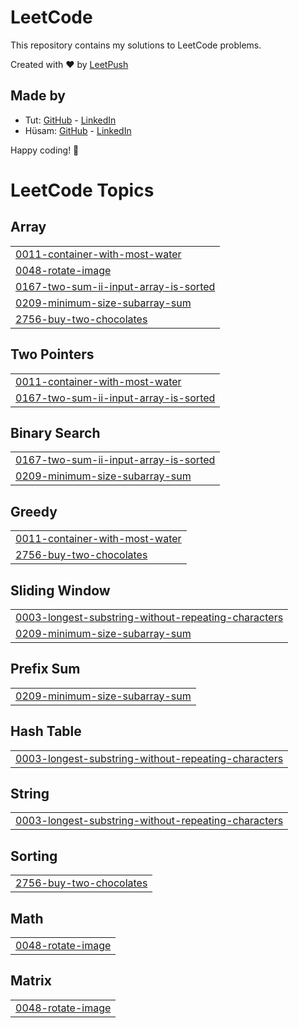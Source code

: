 # LeetCode

This repository contains my solutions to LeetCode problems.

Created with :heart: by [LeetPush](https://github.com/husamahmud/LeetPush)

 ## Made by 
 - Tut: [GitHub](https://github.com/TutTrue) - [LinkedIn](https://www.linkedin.com/in/mahmoud-hamdy-8b6825245/)
 - Hüsam: [GitHub](https://github.com/husamahmud) - [LinkedIn](https://www.linkedin.com/in/husamahmud/)

 Happy coding! 🚀
<!---LeetCode Topics Start-->
# LeetCode Topics
## Array
|  |
| ------- |
| [0011-container-with-most-water](https://github.com/usaidhahamed1011/Leetcode-Problems/tree/master/0011-container-with-most-water) |
| [0048-rotate-image](https://github.com/usaidhahamed1011/Leetcode-Problems/tree/master/0048-rotate-image) |
| [0167-two-sum-ii-input-array-is-sorted](https://github.com/usaidhahamed1011/Leetcode-Problems/tree/master/0167-two-sum-ii-input-array-is-sorted) |
| [0209-minimum-size-subarray-sum](https://github.com/usaidhahamed1011/Leetcode-Problems/tree/master/0209-minimum-size-subarray-sum) |
| [2756-buy-two-chocolates](https://github.com/usaidhahamed1011/Leetcode-Problems/tree/master/2756-buy-two-chocolates) |
## Two Pointers
|  |
| ------- |
| [0011-container-with-most-water](https://github.com/usaidhahamed1011/Leetcode-Problems/tree/master/0011-container-with-most-water) |
| [0167-two-sum-ii-input-array-is-sorted](https://github.com/usaidhahamed1011/Leetcode-Problems/tree/master/0167-two-sum-ii-input-array-is-sorted) |
## Binary Search
|  |
| ------- |
| [0167-two-sum-ii-input-array-is-sorted](https://github.com/usaidhahamed1011/Leetcode-Problems/tree/master/0167-two-sum-ii-input-array-is-sorted) |
| [0209-minimum-size-subarray-sum](https://github.com/usaidhahamed1011/Leetcode-Problems/tree/master/0209-minimum-size-subarray-sum) |
## Greedy
|  |
| ------- |
| [0011-container-with-most-water](https://github.com/usaidhahamed1011/Leetcode-Problems/tree/master/0011-container-with-most-water) |
| [2756-buy-two-chocolates](https://github.com/usaidhahamed1011/Leetcode-Problems/tree/master/2756-buy-two-chocolates) |
## Sliding Window
|  |
| ------- |
| [0003-longest-substring-without-repeating-characters](https://github.com/usaidhahamed1011/Leetcode-Problems/tree/master/0003-longest-substring-without-repeating-characters) |
| [0209-minimum-size-subarray-sum](https://github.com/usaidhahamed1011/Leetcode-Problems/tree/master/0209-minimum-size-subarray-sum) |
## Prefix Sum
|  |
| ------- |
| [0209-minimum-size-subarray-sum](https://github.com/usaidhahamed1011/Leetcode-Problems/tree/master/0209-minimum-size-subarray-sum) |
## Hash Table
|  |
| ------- |
| [0003-longest-substring-without-repeating-characters](https://github.com/usaidhahamed1011/Leetcode-Problems/tree/master/0003-longest-substring-without-repeating-characters) |
## String
|  |
| ------- |
| [0003-longest-substring-without-repeating-characters](https://github.com/usaidhahamed1011/Leetcode-Problems/tree/master/0003-longest-substring-without-repeating-characters) |
## Sorting
|  |
| ------- |
| [2756-buy-two-chocolates](https://github.com/usaidhahamed1011/Leetcode-Problems/tree/master/2756-buy-two-chocolates) |
## Math
|  |
| ------- |
| [0048-rotate-image](https://github.com/usaidhahamed1011/Leetcode-Problems/tree/master/0048-rotate-image) |
## Matrix
|  |
| ------- |
| [0048-rotate-image](https://github.com/usaidhahamed1011/Leetcode-Problems/tree/master/0048-rotate-image) |
<!---LeetCode Topics End-->